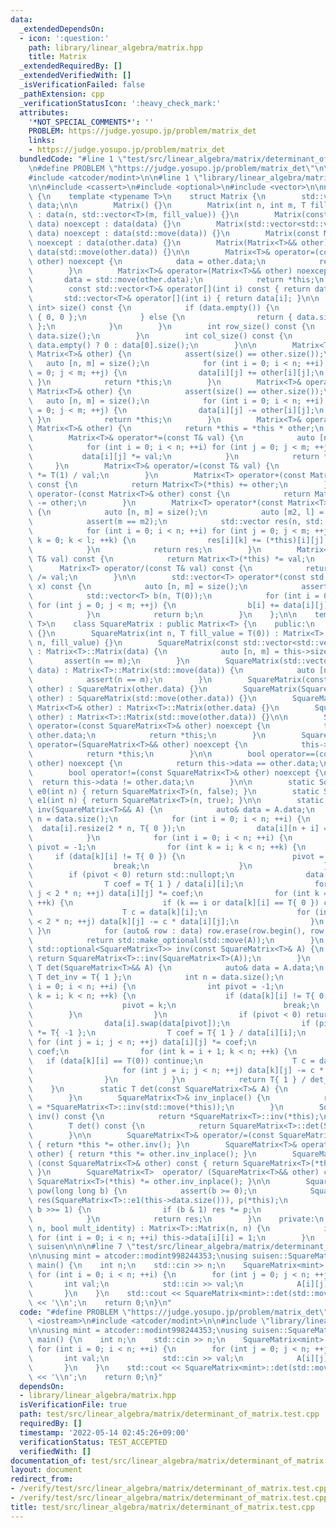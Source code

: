 ```yaml
---
data:
  _extendedDependsOn:
  - icon: ':question:'
    path: library/linear_algebra/matrix.hpp
    title: Matrix
  _extendedRequiredBy: []
  _extendedVerifiedWith: []
  _isVerificationFailed: false
  _pathExtension: cpp
  _verificationStatusIcon: ':heavy_check_mark:'
  attributes:
    '*NOT_SPECIAL_COMMENTS*': ''
    PROBLEM: https://judge.yosupo.jp/problem/matrix_det
    links:
    - https://judge.yosupo.jp/problem/matrix_det
  bundledCode: "#line 1 \"test/src/linear_algebra/matrix/determinant_of_matrix.test.cpp\"\
    \n#define PROBLEM \"https://judge.yosupo.jp/problem/matrix_det\"\n\n#include <iostream>\n\
    #include <atcoder/modint>\n\n#line 1 \"library/linear_algebra/matrix.hpp\"\n\n\
    \n\n#include <cassert>\n#include <optional>\n#include <vector>\n\nnamespace suisen\
    \ {\n    template <typename T>\n    struct Matrix {\n        std::vector<std::vector<T>>\
    \ data;\n\n        Matrix() {}\n        Matrix(int n, int m, T fill_value = T(0))\
    \ : data(n, std::vector<T>(m, fill_value)) {}\n        Matrix(const std::vector<std::vector<T>>&\
    \ data) noexcept : data(data) {}\n        Matrix(std::vector<std::vector<T>>&&\
    \ data) noexcept : data(std::move(data)) {}\n        Matrix(const Matrix<T>& other)\
    \ noexcept : data(other.data) {}\n        Matrix(Matrix<T>&& other) noexcept :\
    \ data(std::move(other.data)) {}\n\n        Matrix<T>& operator=(const Matrix<T>&\
    \ other) noexcept {\n            data = other.data;\n            return *this;\n\
    \        }\n        Matrix<T>& operator=(Matrix<T>&& other) noexcept {\n     \
    \       data = std::move(other.data);\n            return *this;\n        }\n\n\
    \        const std::vector<T>& operator[](int i) const { return data[i]; }\n \
    \       std::vector<T>& operator[](int i) { return data[i]; }\n\n        std::pair<int,\
    \ int> size() const {\n            if (data.empty()) {\n                return\
    \ { 0, 0 };\n            } else {\n                return { data.size(), data[0].size()\
    \ };\n            }\n        }\n        int row_size() const {\n            return\
    \ data.size();\n        }\n        int col_size() const {\n            return\
    \ data.empty() ? 0 : data[0].size();\n        }\n\n        Matrix<T>& operator+=(const\
    \ Matrix<T>& other) {\n            assert(size() == other.size());\n         \
    \   auto [n, m] = size();\n            for (int i = 0; i < n; ++i) for (int j\
    \ = 0; j < m; ++j) {\n                data[i][j] += other[i][j];\n           \
    \ }\n            return *this;\n        }\n        Matrix<T>& operator-=(const\
    \ Matrix<T>& other) {\n            assert(size() == other.size());\n         \
    \   auto [n, m] = size();\n            for (int i = 0; i < n; ++i) for (int j\
    \ = 0; j < m; ++j) {\n                data[i][j] -= other[i][j];\n           \
    \ }\n            return *this;\n        }\n        Matrix<T>& operator*=(const\
    \ Matrix<T>& other) {\n            return *this = *this * other;\n        }\n\
    \        Matrix<T>& operator*=(const T& val) {\n            auto [n, m] = size();\n\
    \            for (int i = 0; i < n; ++i) for (int j = 0; j < m; ++j) {\n     \
    \           data[i][j] *= val;\n            }\n            return *this;\n   \
    \     }\n        Matrix<T>& operator/=(const T& val) {\n            return *this\
    \ *= T(1) / val;\n        }\n        Matrix<T> operator+(const Matrix<T>& other)\
    \ const {\n            return Matrix<T>(*this) += other;\n        }\n        Matrix<T>\
    \ operator-(const Matrix<T>& other) const {\n            return Matrix<T>(*this)\
    \ -= other;\n        }\n        Matrix<T> operator*(const Matrix<T>& other) const\
    \ {\n            auto [n, m] = size();\n            auto [m2, l] = other.size();\n\
    \            assert(m == m2);\n            std::vector res(n, std::vector(l, T(0)));\n\
    \            for (int i = 0; i < n; ++i) for (int j = 0; j < m; ++j) for (int\
    \ k = 0; k < l; ++k) {\n                res[i][k] += (*this)[i][j] * other[j][k];\n\
    \            }\n            return res;\n        }\n        Matrix<T> operator*(const\
    \ T& val) const {\n            return Matrix<T>(*this) *= val;\n        }\n  \
    \      Matrix<T> operator/(const T& val) const {\n            return Matrix<T>(*this)\
    \ /= val;\n        }\n\n        std::vector<T> operator*(const std::vector<T>&\
    \ x) const {\n            auto [n, m] = size();\n            assert(m == int(x.size()));\n\
    \            std::vector<T> b(n, T(0));\n            for (int i = 0; i < n; ++i)\
    \ for (int j = 0; j < m; ++j) {\n                b[i] += data[i][j] * x[j];\n\
    \            }\n            return b;\n        }\n    };\n\n    template <typename\
    \ T>\n    class SquareMatrix : public Matrix<T> {\n    public:\n        SquareMatrix()\
    \ {}\n        SquareMatrix(int n, T fill_value = T(0)) : Matrix<T>::Matrix(n,\
    \ n, fill_value) {}\n        SquareMatrix(const std::vector<std::vector<T>>& data)\
    \ : Matrix<T>::Matrix(data) {\n            auto [n, m] = this->size();\n     \
    \       assert(n == m);\n        }\n        SquareMatrix(std::vector<std::vector<T>>&&\
    \ data) : Matrix<T>::Matrix(std::move(data)) {\n            auto [n, m] = this->size();\n\
    \            assert(n == m);\n        }\n        SquareMatrix(const SquareMatrix<T>&\
    \ other) : SquareMatrix(other.data) {}\n        SquareMatrix(SquareMatrix<T>&&\
    \ other) : SquareMatrix(std::move(other.data)) {}\n        SquareMatrix(const\
    \ Matrix<T>& other) : Matrix<T>::Matrix(other.data) {}\n        SquareMatrix(Matrix<T>&&\
    \ other) : Matrix<T>::Matrix(std::move(other.data)) {}\n\n        SquareMatrix<T>&\
    \ operator=(const SquareMatrix<T>& other) noexcept {\n            this->data =\
    \ other.data;\n            return *this;\n        }\n        SquareMatrix<T>&\
    \ operator=(SquareMatrix<T>&& other) noexcept {\n            this->data = std::move(other.data);\n\
    \            return *this;\n        }\n\n        bool operator==(const SquareMatrix<T>&\
    \ other) noexcept {\n            return this->data == other.data;\n        }\n\
    \        bool operator!=(const SquareMatrix<T>& other) noexcept {\n          \
    \  return this->data != other.data;\n        }\n\n        static SquareMatrix<T>\
    \ e0(int n) { return SquareMatrix<T>(n, false); }\n        static SquareMatrix<T>\
    \ e1(int n) { return SquareMatrix<T>(n, true); }\n\n        static std::optional<SquareMatrix<T>>\
    \ inv(SquareMatrix<T>&& A) {\n            auto& data = A.data;\n            int\
    \ n = data.size();\n            for (int i = 0; i < n; ++i) {\n              \
    \  data[i].resize(2 * n, T{ 0 });\n                data[i][n + i] = T{ 1 };\n\
    \            }\n            for (int i = 0; i < n; ++i) {\n                int\
    \ pivot = -1;\n                for (int k = i; k < n; ++k) {\n               \
    \     if (data[k][i] != T{ 0 }) {\n                        pivot = k;\n      \
    \                  break;\n                    }\n                }\n        \
    \        if (pivot < 0) return std::nullopt;\n                data[i].swap(data[pivot]);\n\
    \                T coef = T{ 1 } / data[i][i];\n                for (int j = i;\
    \ j < 2 * n; ++j) data[i][j] *= coef;\n                for (int k = 0; k < n;\
    \ ++k) {\n                    if (k == i or data[k][i] == T{ 0 }) continue;\n\
    \                    T c = data[k][i];\n                    for (int j = i; j\
    \ < 2 * n; ++j) data[k][j] -= c * data[i][j];\n                }\n           \
    \ }\n            for (auto& row : data) row.erase(row.begin(), row.begin() + n);\n\
    \            return std::make_optional(std::move(A));\n        }\n        static\
    \ std::optional<SquareMatrix<T>> inv(const SquareMatrix<T>& A) {\n           \
    \ return SquareMatrix<T>::inv(SquareMatrix<T>(A));\n        }\n        static\
    \ T det(SquareMatrix<T>&& A) {\n            auto& data = A.data;\n           \
    \ T det_inv = T{ 1 };\n            int n = data.size();\n            for (int\
    \ i = 0; i < n; ++i) {\n                int pivot = -1;\n                for (int\
    \ k = i; k < n; ++k) {\n                    if (data[k][i] != T{ 0 }) {\n    \
    \                    pivot = k;\n                        break;\n            \
    \        }\n                }\n                if (pivot < 0) return T{ 0 };\n\
    \                data[i].swap(data[pivot]);\n                if (pivot != i) det_inv\
    \ *= T{ -1 };\n                T coef = T{ 1 } / data[i][i];\n               \
    \ for (int j = i; j < n; ++j) data[i][j] *= coef;\n                det_inv *=\
    \ coef;\n                for (int k = i + 1; k < n; ++k) {\n                 \
    \   if (data[k][i] == T(0)) continue;\n                    T c = data[k][i];\n\
    \                    for (int j = i; j < n; ++j) data[k][j] -= c * data[i][j];\n\
    \                }\n            }\n            return T{ 1 } / det_inv;\n    \
    \    }\n        static T det(const SquareMatrix<T>& A) {\n            return SquareMatrix<T>::det(SquareMatrix<T>(A));\n\
    \        }\n        SquareMatrix<T>& inv_inplace() {\n            return *this\
    \ = *SquareMatrix<T>::inv(std::move(*this));\n        }\n        SquareMatrix<T>\
    \ inv() const {\n            return *SquareMatrix<T>::inv(*this);\n        }\n\
    \        T det() const {\n            return SquareMatrix<T>::det(SquareMatrix<T>(*this));\n\
    \        }\n\n        SquareMatrix<T>& operator/=(const SquareMatrix<T>& other)\
    \ { return *this *= other.inv(); }\n        SquareMatrix<T>& operator/=(SquareMatrix<T>&&\
    \ other) { return *this *= other.inv_inplace(); }\n        SquareMatrix<T>  operator/\
    \ (const SquareMatrix<T>& other) const { return SquareMatrix<T>(*this) *= other.inv();\
    \ }\n        SquareMatrix<T>  operator/ (SquareMatrix<T>&& other) const { return\
    \ SquareMatrix<T>(*this) *= other.inv_inplace(); }\n\n        SquareMatrix<T>\
    \ pow(long long b) {\n            assert(b >= 0);\n            SquareMatrix<T>\
    \ res(SquareMatrix<T>::e1(this->data.size())), p(*this);\n            for (; b;\
    \ b >>= 1) {\n                if (b & 1) res *= p;\n                p *= p;\n\
    \            }\n            return res;\n        }\n    private:\n        SquareMatrix(int\
    \ n, bool mult_identity) : Matrix<T>::Matrix(n, n) {\n            if (mult_identity)\
    \ for (int i = 0; i < n; ++i) this->data[i][i] = 1;\n        }\n    };\n} // namespace\
    \ suisen\n\n\n#line 7 \"test/src/linear_algebra/matrix/determinant_of_matrix.test.cpp\"\
    \n\nusing mint = atcoder::modint998244353;\nusing suisen::SquareMatrix;\n\nint\
    \ main() {\n    int n;\n    std::cin >> n;\n    SquareMatrix<mint> A(n);\n   \
    \ for (int i = 0; i < n; ++i) {\n        for (int j = 0; j < n; ++j) {\n     \
    \       int val;\n            std::cin >> val;\n            A[i][j] = val;\n \
    \       }\n    }\n    std::cout << SquareMatrix<mint>::det(std::move(A)).val()\
    \ << '\\n';\n    return 0;\n}\n"
  code: "#define PROBLEM \"https://judge.yosupo.jp/problem/matrix_det\"\n\n#include\
    \ <iostream>\n#include <atcoder/modint>\n\n#include \"library/linear_algebra/matrix.hpp\"\
    \n\nusing mint = atcoder::modint998244353;\nusing suisen::SquareMatrix;\n\nint\
    \ main() {\n    int n;\n    std::cin >> n;\n    SquareMatrix<mint> A(n);\n   \
    \ for (int i = 0; i < n; ++i) {\n        for (int j = 0; j < n; ++j) {\n     \
    \       int val;\n            std::cin >> val;\n            A[i][j] = val;\n \
    \       }\n    }\n    std::cout << SquareMatrix<mint>::det(std::move(A)).val()\
    \ << '\\n';\n    return 0;\n}"
  dependsOn:
  - library/linear_algebra/matrix.hpp
  isVerificationFile: true
  path: test/src/linear_algebra/matrix/determinant_of_matrix.test.cpp
  requiredBy: []
  timestamp: '2022-05-14 02:45:26+09:00'
  verificationStatus: TEST_ACCEPTED
  verifiedWith: []
documentation_of: test/src/linear_algebra/matrix/determinant_of_matrix.test.cpp
layout: document
redirect_from:
- /verify/test/src/linear_algebra/matrix/determinant_of_matrix.test.cpp
- /verify/test/src/linear_algebra/matrix/determinant_of_matrix.test.cpp.html
title: test/src/linear_algebra/matrix/determinant_of_matrix.test.cpp
---
```

